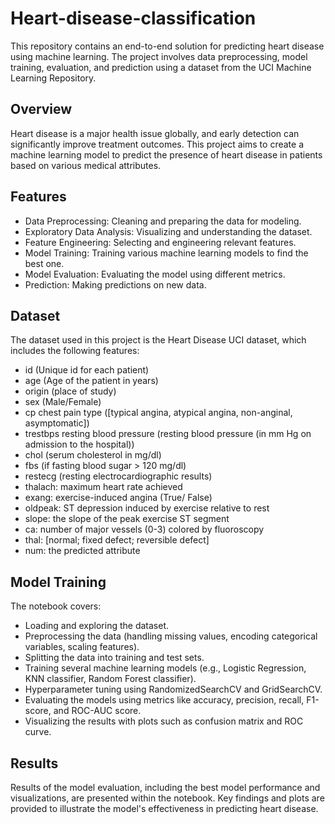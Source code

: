 # Heart-disease-classification
This repository contains an end-to-end solution for predicting heart disease using machine learning. The project involves data preprocessing, model training, evaluation, and prediction using a dataset from the UCI Machine Learning Repository.

## Overview
Heart disease is a major health issue globally, and early detection can significantly improve treatment outcomes. This project aims to create a machine learning model to predict the presence of heart disease in patients based on various medical attributes.

## Features
* Data Preprocessing: Cleaning and preparing the data for modeling.
* Exploratory Data Analysis: Visualizing and understanding the dataset.
* Feature Engineering: Selecting and engineering relevant features.
* Model Training: Training various machine learning models to find the best one.
* Model Evaluation: Evaluating the model using different metrics.
* Prediction: Making predictions on new data.

## Dataset
The dataset used in this project is the Heart Disease UCI dataset, which includes the following features:

* id (Unique id for each patient)
* age (Age of the patient in years)
* origin (place of study)
* sex (Male/Female)
* cp chest pain type ([typical angina, atypical angina, non-anginal, asymptomatic])
* trestbps resting blood pressure (resting blood pressure (in mm Hg on admission to the hospital))
* chol (serum cholesterol in mg/dl)
* fbs (if fasting blood sugar > 120 mg/dl)
* restecg (resting electrocardiographic results)
* thalach: maximum heart rate achieved
* exang: exercise-induced angina (True/ False)
* oldpeak: ST depression induced by exercise relative to rest
* slope: the slope of the peak exercise ST segment
* ca: number of major vessels (0-3) colored by fluoroscopy
* thal: [normal; fixed defect; reversible defect]
* num: the predicted attribute


## Model Training
The notebook covers:

* Loading and exploring the dataset.
* Preprocessing the data (handling missing values, encoding categorical variables, scaling features).
* Splitting the data into training and test sets.
* Training several machine learning models (e.g., Logistic Regression, KNN classifier, Random Forest classifier).
* Hyperparameter tuning using RandomizedSearchCV and GridSearchCV.
* Evaluating the models using metrics like accuracy, precision, recall, F1-score, and ROC-AUC score.
* Visualizing the results with plots such as confusion matrix and ROC curve.

## Results
Results of the model evaluation, including the best model performance and visualizations, are presented within the notebook. Key findings and plots are provided to illustrate the model's effectiveness in predicting heart disease.
